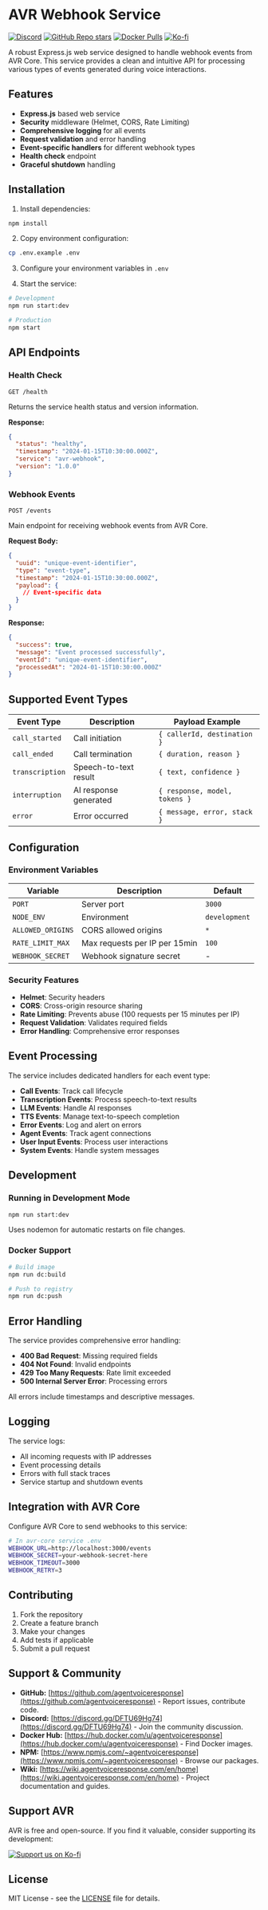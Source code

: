 # AVR Webhook Service

[![Discord](https://img.shields.io/discord/1347239846632226998?label=Discord&logo=discord)](https://discord.gg/DFTU69Hg74)
[![GitHub Repo stars](https://img.shields.io/github/stars/agentvoiceresponse/avr-webhook?style=social)](https://github.com/agentvoiceresponse/avr-webhook)
[![Docker Pulls](https://img.shields.io/docker/pulls/agentvoiceresponse/avr-webhook?label=Docker%20Pulls&logo=docker)](https://hub.docker.com/r/agentvoiceresponse/avr-webhook)
[![Ko-fi](https://img.shields.io/badge/Support%20us%20on-Ko--fi-ff5e5b.svg)](https://ko-fi.com/agentvoiceresponse)

A robust Express.js web service designed to handle webhook events from AVR Core. This service provides a clean and intuitive API for processing various types of events generated during voice interactions.

## Features

- **Express.js** based web service
- **Security** middleware (Helmet, CORS, Rate Limiting)
- **Comprehensive logging** for all events
- **Request validation** and error handling
- **Event-specific handlers** for different webhook types
- **Health check** endpoint
- **Graceful shutdown** handling

## Installation

1. Install dependencies:
```bash
npm install
```

2. Copy environment configuration:
```bash
cp .env.example .env
```

3. Configure your environment variables in `.env`

4. Start the service:
```bash
# Development
npm run start:dev

# Production
npm start
```

## API Endpoints

### Health Check
```
GET /health
```
Returns the service health status and version information.

**Response:**
```json
{
  "status": "healthy",
  "timestamp": "2024-01-15T10:30:00.000Z",
  "service": "avr-webhook",
  "version": "1.0.0"
}
```

### Webhook Events
```
POST /events
```
Main endpoint for receiving webhook events from AVR Core.

**Request Body:**
```json
{
  "uuid": "unique-event-identifier",
  "type": "event-type",
  "timestamp": "2024-01-15T10:30:00.000Z",
  "payload": {
    // Event-specific data
  }
}
```

**Response:**
```json
{
  "success": true,
  "message": "Event processed successfully",
  "eventId": "unique-event-identifier",
  "processedAt": "2024-01-15T10:30:00.000Z"
}
```

## Supported Event Types

| Event Type | Description | Payload Example |
|------------|-------------|-----------------|
| `call_started` | Call initiation | `{ callerId, destination }` |
| `call_ended` | Call termination | `{ duration, reason }` |
| `transcription` | Speech-to-text result | `{ text, confidence }` |
| `interruption` | AI response generated | `{ response, model, tokens }` |
| `error` | Error occurred | `{ message, error, stack }` |

## Configuration

### Environment Variables

| Variable | Description | Default |
|----------|-------------|---------|
| `PORT` | Server port | `3000` |
| `NODE_ENV` | Environment | `development` |
| `ALLOWED_ORIGINS` | CORS allowed origins | `*` |
| `RATE_LIMIT_MAX` | Max requests per IP per 15min | `100` |
| `WEBHOOK_SECRET` | Webhook signature secret | - |

### Security Features

- **Helmet**: Security headers
- **CORS**: Cross-origin resource sharing
- **Rate Limiting**: Prevents abuse (100 requests per 15 minutes per IP)
- **Request Validation**: Validates required fields
- **Error Handling**: Comprehensive error responses

## Event Processing

The service includes dedicated handlers for each event type:

- **Call Events**: Track call lifecycle
- **Transcription Events**: Process speech-to-text results
- **LLM Events**: Handle AI responses
- **TTS Events**: Manage text-to-speech completion
- **Error Events**: Log and alert on errors
- **Agent Events**: Track agent connections
- **User Input Events**: Process user interactions
- **System Events**: Handle system messages

## Development

### Running in Development Mode
```bash
npm run start:dev
```
Uses nodemon for automatic restarts on file changes.

### Docker Support
```bash
# Build image
npm run dc:build

# Push to registry
npm run dc:push
```

## Error Handling

The service provides comprehensive error handling:

- **400 Bad Request**: Missing required fields
- **404 Not Found**: Invalid endpoints
- **429 Too Many Requests**: Rate limit exceeded
- **500 Internal Server Error**: Processing errors

All errors include timestamps and descriptive messages.

## Logging

The service logs:
- All incoming requests with IP addresses
- Event processing details
- Errors with full stack traces
- Service startup and shutdown events

## Integration with AVR Core

Configure AVR Core to send webhooks to this service:

```bash
# In avr-core service .env
WEBHOOK_URL=http://localhost:3000/events
WEBHOOK_SECRET=your-webhook-secret-here
WEBHOOK_TIMEOUT=3000
WEBHOOK_RETRY=3
```

## Contributing

1. Fork the repository
2. Create a feature branch
3. Make your changes
4. Add tests if applicable
5. Submit a pull request

## Support & Community

*   **GitHub:** [https://github.com/agentvoiceresponse](https://github.com/agentvoiceresponse) - Report issues, contribute code.
*   **Discord:** [https://discord.gg/DFTU69Hg74](https://discord.gg/DFTU69Hg74) - Join the community discussion.
*   **Docker Hub:** [https://hub.docker.com/u/agentvoiceresponse](https://hub.docker.com/u/agentvoiceresponse) - Find Docker images.
*   **NPM:** [https://www.npmjs.com/~agentvoiceresponse](https://www.npmjs.com/~agentvoiceresponse) - Browse our packages.
*   **Wiki:** [https://wiki.agentvoiceresponse.com/en/home](https://wiki.agentvoiceresponse.com/en/home) - Project documentation and guides.

## Support AVR

AVR is free and open-source. If you find it valuable, consider supporting its development:

<a href="https://ko-fi.com/agentvoiceresponse" target="_blank"><img src="https://ko-fi.com/img/githubbutton_sm.svg" alt="Support us on Ko-fi"></a>

## License

MIT License - see the [LICENSE](LICENSE.md) file for details.
